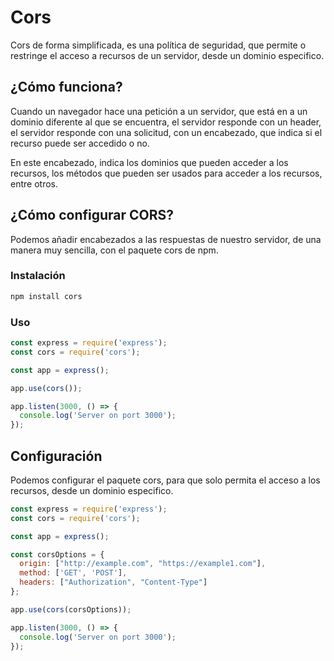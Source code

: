 # Cors

Cors de forma simplificada, es una política de seguridad, que permite o restringe el acceso a recursos de un servidor, desde un dominio especifico.

## ¿Cómo funciona?

Cuando un navegador hace una petición a un servidor, que está en a un dominio diferente al que se encuentra, el servidor responde con un header, el servidor responde con una solicitud, con un encabezado, que indica si el recurso puede ser accedido o no.

En este encabezado, indica los dominios que pueden acceder a los recursos, los métodos que pueden ser usados para acceder a los recursos, entre otros.

## ¿Cómo configurar CORS?

Podemos añadir encabezados a las respuestas de nuestro servidor, de una manera muy sencilla, con el paquete cors de npm.

### Instalación

```bash
npm install cors
```

### Uso

```js
const express = require('express');
const cors = require('cors');

const app = express();

app.use(cors());

app.listen(3000, () => {
  console.log('Server on port 3000');
});
```

## Configuración

Podemos configurar el paquete cors, para que solo permita el acceso a los recursos, desde un dominio especifico.

```js
const express = require('express');
const cors = require('cors');

const app = express();

const corsOptions = {
  origin: ["http://example.com", "https://example1.com"],
  method: ['GET', 'POST'],
  headers: ["Authorization", "Content-Type"]
};

app.use(cors(corsOptions));

app.listen(3000, () => {
  console.log('Server on port 3000');
});
```
